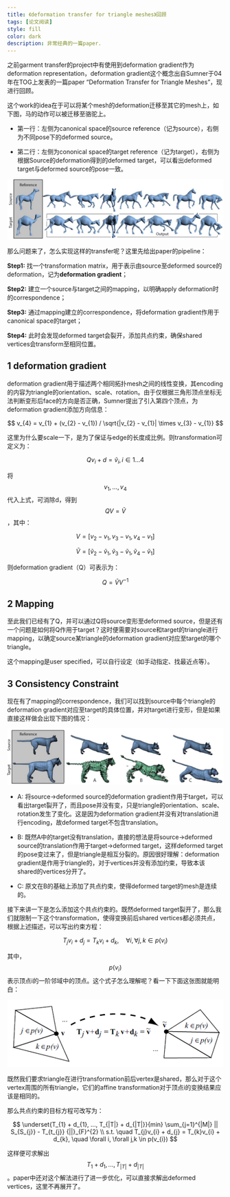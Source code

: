 ```yaml
---
title: 《deformation transfer for triangle meshes》回顾
tags: [论文阅读]
style: fill
color: dark
description: 非常经典的一篇paper.
---
```



之前garment transfer的project中有使用到deformation gradient作为deformation representation，deformation gradient这个概念出自Sumner于04年在TOG上发表的一篇paper “Deformation Transfer for Triangle Meshes”，现进行回顾。


这个work的idea在于可以将某个mesh的deformation迁移至其它的mesh上，如下图，马的动作可以被迁移至骆驼上。

* 第一行：左侧为canonical space的source reference（记为source），右侧为不同pose下的deformed source。

* 第二行：左侧为cononical space的target reference（记为target），右侧为根据Source的deformation得到的deformed target，可以看出deformed target与deformed source的pose一致。

![alt text](/blog_resources/deformation_transfer/overview.PNG)


那么问题来了，怎么实现这样的transfer呢？这里先给出paper的pipeline：

**Step1:** 找一个transformation matrix，用于表示由source至deformed source的deformation，记为**deformation gradient**；

**Step2:** 建立一个source与target之间的mapping，以明确apply deformation时的correspondence；

**Step3:** 通过mapping建立的correspondence，将deformation gradient作用于canonical space的target；

**Step4:** 此时会发现deformed target会裂开，添加共点约束，确保shared vertices会transform至相同位置。


## 1 deformation gradient

deformation gradient用于描述两个相同拓扑mesh之间的线性变换，其encoding的内容为triangle的orientation、scale、rotation。由于仅根据三角形顶点坐标无法判断变形后face的方向是否正确，Sumner提出了引入第四个顶点，为deformation gradient添加方向信息：

$$ v_{4} = v_{1} + (v_{2} - v_{1}) / \sqrt{|v_{2} - v_{1}| \times v_{3} - v_{1}} $$

这里为什么要scale一下，是为了保证与edge的长度成比例。则transformation可定义为：

$$ Qv_{i} + d = \tilde{v}_{i}, i \in 1...4 $$

将$$ v_{1},...,v_{4} $$ 代入上式，可消除d，得到$$ QV = \tilde{V} $$，其中：

$$ V = [v_{2} - v_{1}, v_{3} - v_{1}, v_{4} - v_{1}] $$

$$ \tilde{V} = [\tilde{v}_{2} - \tilde{v}_{1}, \tilde{v}_{3} - \tilde{v}_{1}, \tilde{v}_{4} - \tilde{v}_{1}] $$


则deformation gradient（Q）可表示为：

$$ Q = \tilde{V}V^{-1} $$


## 2 Mapping


至此我们已经有了Q，并可以通过Q将source变形至deformed source，但是还有一个问题是如何将Q作用于target？这时便需要对source和target的triangle进行mapping，以确定source某triangle的deformation gradient对应至target的哪个triangle。

这个mapping是user specified，可以自行设定（如手动指定、找最近点等）。


## 3 Consistency Constraint

现在有了mapping的correspondence，我们可以找到source中每个triangle的deformation gradient对应至target的具体位置，并对target进行变形，但是如果直接这样做会出现下图的情况：


![alt text](/blog_resources/deformation_transfer/wo_cons.PNG)


* A: 将source->deformed source的deformation gradient作用于target，可以看出target裂开了，而且pose并没有变，只是triangle的orientation、scale、rotation发生了变化。这是因为deformation gradient并没有对translation进行encoding，故deformed target不包含translation。

* B: 既然A中的target没有translation，直接的想法是将source->deformed source的translation作用于target->deformed target，这样deformed target的pose变过来了，但是triangle是相互分裂的。原因很好理解：deformation gradient是作用于triangle的，对于vertices并没有添加约束，导致本该shared的vertices分开了。

* C: 原文在B的基础上添加了共点约束，使得deformed target的mesh是连续的。

接下来讲一下是怎么添加这个共点约束的。既然deformed target裂开了，那么我们就限制一下这个transformation，使得变换前后shared vertices都必须共点，根据上述描述，可以写出约束方程：

$$ T_{j}v_{i} + d_{j} = T_{k}v_{i} + d_{k}, \quad \forall i, \forall j,k \in p(v_{i}) $$

其中，$$ p(v_i) $$表示顶点i的一阶邻域中的顶点。这个式子怎么理解呢？看一下下面这张图就能明白：

![alt text](/blog_resources/deformation_transfer/cons.PNG)

既然我们要求triangle在进行transformation前后vertex是shared，那么对于这个vertex周围的所有triangle，它们的affine transformation对于顶点i的变换结果应该是相同的。

那么共点约束的目标方程可改写为：

$$ \underset{T_{1} + d_{1}, ..., T_{|T|} + d_{|T|}}{min} \sum_{j=1}^{|M|} || S_{S_{j}} - T_{t_{j}} {||}_{F}^{2} \\ s.t. \quad T_{j}v_{i} + d_{j} = T_{k}v_{i} + d_{k}, \quad \forall i, \forall j,k \in p(v_{i}) $$

这样便可求解出 $$ T_{1} + d_{1}, ..., T_{|T|} + d_{|T|} $$ 。paper中还对这个解法进行了进一步优化，可以直接求解出deformed vertices，这里不再展开了。